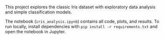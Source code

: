 This project explores the classic Iris dataset with exploratory data analysis and simple classification models.

The notebook (`iris_analysis.ipynb`) contains all code, plots, and results.
To run locally, install dependencies with `pip install -r requirements.txt` and open the notebook in Jupyter.
